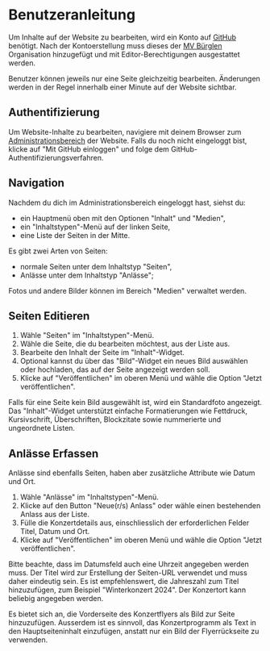 # Benutzeranleitung

Um Inhalte auf der Website zu bearbeiten, wird ein Konto auf [GitHub](https://github.com) benötigt.
Nach der Kontoerstellung muss dieses der [MV Bürglen](https://github.com/mvbuerglen/) Organisation hinzugefügt und mit Editor-Berechtigungen ausgestattet werden.

Benutzer können jeweils nur eine Seite gleichzeitig bearbeiten.
Änderungen werden in der Regel innerhalb einer Minute auf der Website sichtbar.

## Authentifizierung

Um Website-Inhalte zu bearbeiten, navigiere mit deinem Browser zum [Administrationsbereich](https://mvbuerglen-beta.netlify.app/admin/) der Website.
Falls du noch nicht eingeloggt bist, klicke auf "Mit GitHub einloggen" und folge dem GitHub-Authentifizierungsverfahren.

## Navigation

Nachdem du dich im Administrationsbereich eingeloggt hast, siehst du:

- ein Hauptmenü oben mit den Optionen "Inhalt" und "Medien",
- ein "Inhaltstypen"-Menü auf der linken Seite,
- eine Liste der Seiten in der Mitte.

Es gibt zwei Arten von Seiten:

- normale Seiten unter dem Inhaltstyp "Seiten",
- Anlässe unter dem Inhaltstyp "Anlässe";

Fotos und andere Bilder können im Bereich "Medien" verwaltet werden.

## Seiten Editieren

1. Wähle "Seiten" im "Inhaltstypen"-Menü.
2. Wähle die Seite, die du bearbeiten möchtest, aus der Liste aus.
3. Bearbeite den Inhalt der Seite im "Inhalt"-Widget.
4. Optional kannst du über das "Bild"-Widget ein neues Bild auswählen oder hochladen, das auf der Seite angezeigt werden soll.
5. Klicke auf "Veröffentlichen" im oberen Menü und wähle die Option "Jetzt veröffentlichen".

Falls für eine Seite kein Bild ausgewählt ist, wird ein Standardfoto angezeigt.
Das "Inhalt"-Widget unterstützt einfache Formatierungen wie Fettdruck, Kursivschrift, Überschriften, Blockzitate sowie nummerierte und ungeordnete Listen.

## Anlässe Erfassen

Anlässe sind ebenfalls Seiten, haben aber zusätzliche Attribute wie Datum und Ort.

1. Wähle "Anlässe" im "Inhaltstypen"-Menü.
2. Klicke auf den Button "Neue(r/s) Anlass" oder wähle einen bestehenden Anlass aus der Liste.
3. Fülle die Konzertdetails aus, einschliesslich der erforderlichen Felder Titel, Datum und Ort.
4. Klicke auf "Veröffentlichen" im oberen Menü und wähle die Option "Jetzt veröffentlichen".

Bitte beachte, dass im Datumsfeld auch eine Uhrzeit angegeben werden muss.
Der Titel wird zur Erstellung der Seiten-URL verwendet und muss daher eindeutig sein.
Es ist empfehlenswert, die Jahreszahl zum Titel hinzuzufügen, zum Beispiel "Winterkonzert 2024".
Der Konzertort kann beliebig angegeben werden.

Es bietet sich an, die Vorderseite des Konzertflyers als Bild zur Seite hinzuzufügen.
Ausserdem ist es sinnvoll, das Konzertprogramm als Text in den Hauptseiteninhalt einzufügen, anstatt nur ein Bild der Flyerrückseite zu verwenden.

